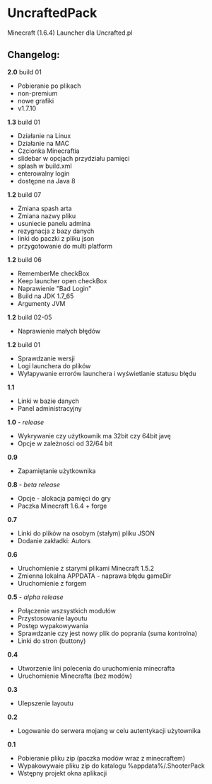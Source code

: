 UncraftedPack
==========

Minecraft (1.6.4) Launcher dla Uncrafted.pl


Changelog:
----------

**2.0** build 01

* Pobieranie po plikach
* non-premium
* nowe grafiki
* v1.7.10

**1.3** build 01

* Działanie na Linux
* Działanie na MAC
* Czcionka Minecraftia
* slidebar w opcjach przydziału pamięci
* splash w build.xml
* enterowalny login
* dostępne na Java 8

**1.2** build 07

* Zmiana spash arta
* Zmiana nazwy pliku
* usuniecie panelu admina
* rezygnacja z bazy danych
* linki do paczki z pliku json
* przygotowanie do multi platform

**1.2** build 06

* RememberMe checkBox
* Keep launcher open checkBox
* Naprawienie "Bad Login"
* Build na JDK 1.7_65
* Argumenty JVM

**1.2** build 02-05

* Naprawienie małych błędów

**1.2** build 01

* Sprawdzanie wersji
* Logi launchera do plików
* Wyłapywanie errorów launchera i wyświetlanie statusu błędu


**1.1**

* Linki w bazie danych
* Panel administracyjny

**1.0** - *release*

* Wykrywanie czy użytkownik ma 32bit czy 64bit javę
* Opcje w zależności od 32/64 bit

**0.9**

* Zapamiętanie użytkownika

**0.8** - *beta release*

* Opcje - alokacja pamięci do gry
* Paczka Minecraft 1.6.4 + forge

**0.7**

* Linki do plików na osobym (stałym) pliku JSON
* Dodanie zakładki: Autors

**0.6**

* Uruchomienie z starymi plikami Minecraft 1.5.2
* Zmienna lokalna APPDATA - naprawa błędu gameDir
* Uruchomienie z forgem

**0.5** - *alpha release*

* Połączenie wszsystkich modułów
* Przystosowanie layoutu
* Postęp wypakowywania
* Sprawdzanie czy jest nowy plik do poprania (suma kontrolna)
* Linki do stron (buttony)

**0.4**

* Utworzenie lini polecenia do uruchomienia minecrafta
* Uruchomienie Minecrafta (bez modów)

**0.3**

* Ulepszenie layoutu

**0.2**

* Logowanie do serwera mojang w celu autentykacji użytownika

**0.1**

* Pobieranie pliku zip (paczka modów wraz z minecraftem)
* Wypakowywaie pliku zip do katalogu %appdata%/.ShooterPack
* Wstępny projekt okna aplikacji